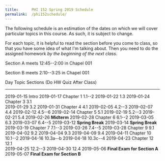 ```yaml
---
title:      PHI 152 Spring 2019 Schedule
permalink:  /phi152schedule/
---
```



The following schedule is an estimation of the dates on which we will
cover particular topics in this course. As such, it is subject to
change.

For each topic, it is helpful to read the section before you come to class, so that you have some idea of what I'm talking about.  Then you need to do the assigned homework *by the beginning of the next class*.

Section A meets 12:45--2:00 in Chapel 001

Section B meets 2:10--3:25 in Chapel 001



Day           Topic         Sections (Do HW Quiz After Class)
------------- ------------- -------------------------------------
2019-01-15    Intro
2019-01-17    Chapter 1     1.1--2
2019-01-22                  1.3
2019-01-24    Chapter 3     3.1              
2019-01-29                  3.2
2019-01-31    Chapter 4     4.1
2019-02-05                  4.2--3
2019-02-07                  4.4
2019-02-12                  4.5--6
2019-02-14    Chapter 5     5.1
2019-02-19                  5.2--3
2019-02-21                  5.4
2019-02-26                  **Midterm**
2019-02-28    Chapter 6     6.1--2
2019-03-05                  6.3
2019-03-07                  6.4--5
2019-03-12                  **Spring Break**
2019-03-14                  **Spring Break**
2019-03-19    Chapter 7     7.1--3
2019-03-26                  7.4--5
2019-03-28    Chapter 9     9.1
2019-04-02                  9.2
2019-04-04                  9.3
2019-04-09                  9.4
2019-04-11    Chapter 10    10.1--2
2019-04-16                  10.3a--b
2019-04-18                  10.3c--4
2019-04-23    Chapter 12    12.1              
2019-04-25                  12.2--3
2019-04-30                  12.4
2019-05-06                  **Final Exam for Section A**
2019-05-07                  **Final Exam for Section B**





